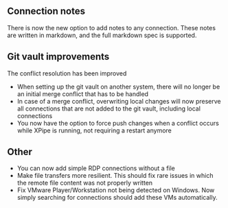 ## Connection notes

There is now the new option to add notes to any connection. These notes are written in markdown, and the full markdown spec is supported. 

## Git vault improvements

The conflict resolution has been improved
- When setting up the git vault on another system, there will no longer be an initial merge conflict that has to be handled
- In case of a merge conflict, overwriting local changes will now preserve all connections that are not added to the git vault, including local connections
- You now have the option to force push changes when a conflict occurs while XPipe is running, not requiring a restart anymore

## Other

- You can now add simple RDP connections without a file
- Make file transfers more resilient. This should fix rare issues in which the remote file content was not properly written
- Fix VMware Player/Workstation not being detected on Windows. Now simply searching for connections should add these VMs automatically.

